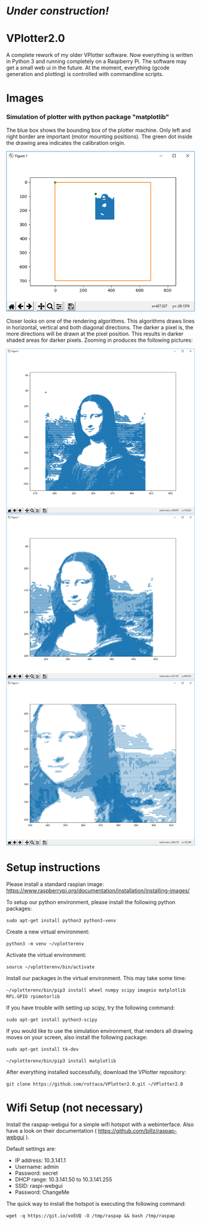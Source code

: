 # *Under construction!*

# VPlotter2.0
A complete rework of my older VPlotter software. Now everything is written in Python 3 and running completely on a Raspberry Pi.
The software may get a small web ui in the future. At the moment, everything (gcode generation and plotting) is controlled with commandline scripts.


# Images

### Simulation of plotter with python package "matplotlib"

The blue box shows the bounding box of the plotter machine. Only left and right border are important (motor mounting positions). The green dot inside the drawing area indicates the calibration origin.

![](/doc/img/mona_sim_full.PNG)

Closer looks on one of the rendering algorithms. This algorithms draws lines in horizontal, vertical and both diagonal directions. The darker a pixel is, the more directions will be drawn at the pixel position. This results in darker shaded areas for darker pixels. Zooming in produces 
the following pictures:

![](/doc/img/mona_sim_close_1.PNG)
![](/doc/img/mona_sim_close_2.PNG)
![](/doc/img/mona_sim_close_3.PNG)


# Setup instructions

Please install a standard raspian image: https://www.raspberrypi.org/documentation/installation/installing-images/

To setup our python environment, please install the following python packages:

`sudo apt-get install python3 python3-venv`

Create a new virtual environment:

`python3 -m venv ~/vplotterenv` 

Activate the virtual environment:

`source ~/vplotterenv/bin/activate`

Install our packages in the virtual environment. This may take some time:

`~/vplotterenv/bin/pip3 install wheel numpy scipy imageio matplotlib RPi.GPIO rpimotorlib`

If you have trouble with setting up scipy, try the following command:

`sudo apt-get install python3-scipy`

If you would like to use the simulation environment, that renders all drawing moves on your screen, also install the following package:

`sudo apt-get install tk-dev`

`~/vplotterenv/bin/pip3 install matplotlib`

After everything installed successfully, download the VPlotter repository:

`git clone https://github.com/rottaca/VPlotter2.0.git ~/VPlotter2.0`



# Wifi Setup (not necessary)
Install the raspap-webgui for a simple wifi hotspot with a webinterface. Also have a look on their documentation ( https://github.com/billz/raspap-webgui ).

Default settings are:
- IP address: 10.3.141.1
- Username: admin
- Password: secret
- DHCP range: 10.3.141.50 to 10.3.141.255
- SSID: raspi-webgui
- Password: ChangeMe

The quick way to install the hotspot is executing the following command:

`wget -q https://git.io/voEUQ -O /tmp/raspap && bash /tmp/raspap`